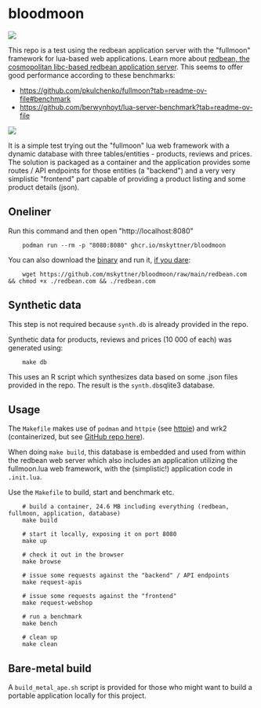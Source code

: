 # bloodmoon

![](https://external-content.duckduckgo.com/iu/?u=https%3A%2F%2Fak2.picdn.net%2Fshutterstock%2Fvideos%2F10294082%2Fthumb%2F12.jpg&f=1&nofb=1&ipt=18d371abeac05fa4cb2ea95bb44701aa16327c4474e62a5de240ceabf5be78e0&ipo=images)

This repo is a test using the redbean application server with the "fullmoon" framework for lua-based web applications. Learn more about [redbean, the cosmopolitan libc-based redbean application server](https://justine.lol/redbean2/). This seems to offer good performance according to these benchmarks:

- https://github.com/pkulchenko/fullmoon?tab=readme-ov-file#benchmark
- https://github.com/berwynhoyt/lua-server-benchmark?tab=readme-ov-file

![](https://camo.githubusercontent.com/5621aafffc43ac4e7497fc128f51ffa24f0b28d919c8a69605c5b9212070e9fe/68747470733a2f2f646f63732e676f6f676c652e636f6d2f7370726561647368656574732f642f652f32504143582d3176526b31387a59584830597678364b4b57714f3059706b6564666730364739396e6656356c38754d56516338735f687853314e3834765865747369514539533674655533506f495977506a565248552f70756263686172743f6f69643d37393531303633363126666f726d61743d696d616765)

It is a simple test trying out the "fullmoon" lua web framework with a dynamic database with three tables/entities - products, reviews and prices. The solution is packaged as a container and the application provides some routes / API endpoints for those entities (a "backend") and a very very simplistic "frontend" part capable of providing a product listing and some product details (json).


## Oneliner

Run this command and then open "http://localhost:8080"

        podman run --rm -p "8080:8080" ghcr.io/mskyttner/bloodmoon

You can also download the [binary](https://justine.lol/cosmo3/#overview) and run it, [if you dare](https://justine.lol/ape.html):

        wget https://github.com/mskyttner/bloodmoon/raw/main/redbean.com && chmod +x ./redbean.com && ./redbean.com

## Synthetic data

This step is not required because `synth.db` is already provided in the repo.

Synthetic data for products, reviews and prices (10 000 of each) was generated using:

        make db

This uses an R script which synthesizes data based on some .json files provided in the repo. The result is the `synth.db`sqlite3 database.

## Usage

The `Makefile` makes use of `podman` and `httpie` (see [httpie](https://httpie.io/)) and wrk2 (containerized, but see [GitHub repo here](https://github.com/giltene/wrk2)).

When doing `make build`, this database is embedded and used from within the redbean web server which also includes an application utilizing the fullmoon.lua web framework, with the (simplistic!) application code in `.init.lua`.

Use the `Makefile` to build, start and benchmark etc.

        # build a container, 24.6 MB including everything (redbean, fullmoon, application, database)
        make build

        # start it locally, exposing it on port 8080
        make up

        # check it out in the browser
        make browse

        # issue some requests against the "backend" / API endpoints
        make request-apis

        # issue some requests against the "frontend"
        make request-webshop

        # run a benchmark
        make bench

        # clean up
        make clean

## Bare-metal build

A `build_metal_ape.sh` script is provided for those who might want to build a portable application locally for this project.


